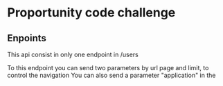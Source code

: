 # Proportunity code challenge

## Enpoints
This api consist in only one endpoint in /users

To this endpoint you can send two parameters by url page and limit, to control the navigation
You can also send a parameter "application" in the 
